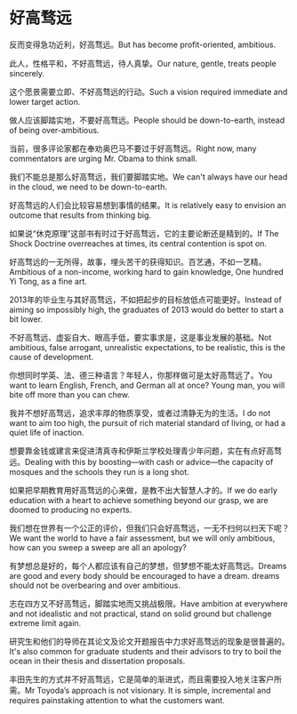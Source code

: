 # 好高骛远

<p><span class="chinese">反而变得急功近利，好高骛远。</span><span class="english">But has become profit-oriented, ambitious.</span></p>

<p><span class="chinese">此人，性格平和，不好高骛远，待人真挚。</span><span class="english">Our nature, gentle, treats people sincerely.</span></p>

<p><span class="chinese">这个愿景需要立即、不好高骛远的行动。</span><span class="english">Such a vision required immediate and lower target action.</span></p>

<p><span class="chinese">做人应该脚踏实地，不要好高骛远。</span><span class="english">People should be down-to-earth, instead of being over-ambitious.</span></p>

<p><span class="chinese">当前，很多评论家都在奉劝奥巴马不要过于好高骛远。</span><span class="english">Right now, many commentators are urging Mr. Obama to think small.</span></p>

<p><span class="chinese">我们不能总是那么好高骛远，我们要脚踏实地。</span><span class="english">We can't always have our head in the cloud, we need to be down-to-earth.</span></p>

<p><span class="chinese">好高骛远的人们会比较容易想到事情的结果。</span><span class="english">It is relatively easy to envision an outcome that results from thinking big.</span></p>

<p><span class="chinese">如果说“休克原理”这部书有时过于好高骛远，它的主要论断还是精到的。</span><span class="english">If The Shock Doctrine overreaches at times, its central contention is spot on.</span></p>

<p><span class="chinese">好高骛远的一无所得，故事，埋头苦干的获得知识。百艺通，不如一艺精。</span><span class="english">Ambitious of a non-income, working hard to gain knowledge, One hundred Yi Tong, as a fine art.</span></p>

<p><span class="chinese">2013年的毕业生与其好高骛远，不如把起步的目标放低点可能更好。</span><span class="english">Instead of aiming so impossibly high, the graduates of 2013 would do better to start a bit lower.</span></p>

<p><span class="chinese">不好高骛远、虚妄自大、眼高手低，要实事求是，这是事业发展的基础。</span><span class="english">Not ambitious, false arrogant, unrealistic expectations, to be realistic, this is the cause of development.</span></p>

<p><span class="chinese">你想同时学英、法、德三种语言？年轻人，你那样做可是太好高骛远了。</span><span class="english">You want to learn English, French, and German all at once? Young man, you will bite off more than you can chew.</span></p>

<p><span class="chinese">我并不想好高骛远，追求丰厚的物质享受，或者过清静无为的生活。</span><span class="english">I do not want to aim too high, the pursuit of rich material standard of living, or had a quiet life of inaction.</span></p>

<p><span class="chinese">想要靠金钱或建言来促进清真寺和伊斯兰学校处理青少年问题，实在有点好高骛远。</span><span class="english">Dealing with this by boosting—with cash or advice—the capacity of mosques and the schools they run is a long shot.</span></p>

<p><span class="chinese">如果把早期教育用好高骛远的心来做，是教不出大智慧人才的。</span><span class="english">If we do early education with a heart to achieve something beyond our grasp, we are doomed to producing no experts.</span></p>

<p><span class="chinese">我们想在世界有一个公正的评价，但我们只会好高骛远，一无不扫何以扫天下呢？</span><span class="english">We want the world to have a fair assessment, but we will only ambitious, how can you sweep a sweep are all an apology?</span></p>

<p><span class="chinese">有梦想总是好的，每个人都应该有自己的梦想，但梦想不能太好高骛远。</span><span class="english">Dreams are good and every body should be encouraged to have a dream. dreams should not be overbearing and over ambitious.</span></p>

<p><span class="chinese">志在四方又不好高骛远，脚踏实地而又挑战极限。</span><span class="english">Have ambition at everywhere and not idealistic and not practical, stand on solid ground but challenge extreme limit again.</span></p>

<p><span class="chinese">研究生和他们的导师在其论文及论文开题报告中力求好高骛远的现象是很普遍的。</span><span class="english">It's also common for graduate students and their advisors to try to boil the ocean in their thesis and dissertation proposals.</span></p>

<p><span class="chinese">丰田先生的方式并不好高骛远，它是简单的渐进式，而且需要投入地关注客户所需。</span><span class="english">Mr Toyoda’s approach is not visionary. It is simple, incremental and requires painstaking attention to what the customers want.</span></p>

